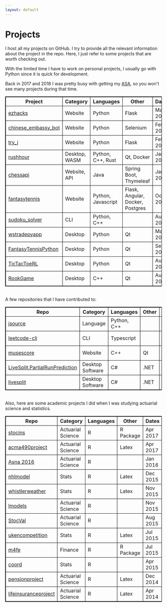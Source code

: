```yaml
---
layout: default
---
```


# Projects

I host all my projects on GitHub. I try to provide all the relevant information about the project in the repo. Here, I just refer to some projects that are worth checking out.

With the limited time I have to work on personal projects, I usually go with Python since it is quick for development.

Back in 2017 and 2018 I was pretty busy with getting my [ASA](https://www.soa.org/education/exam-req/edu-asa-req/), so you won't see many projects during that time.

<table style="border: 1px solid black">
<tr>
<th style="border: 1px solid black"><b>Project</b></th>
<th style="border: 1px solid black"><b>Category</b></th>
<th style="border: 1px solid black"><b>Languages</b></th>
<th style="border: 1px solid black"><b>Other</b></th>
<th style="border: 1px solid black"><b>Dates</b></th>
</tr>
<tr>
<td style="border: 1px solid black"><a href="https://github.com/nathanesau/ezhacks">ezhacks</a></td>
<td style="border: 1px solid black">Website</td>
<td style="border: 1px solid black">Python</td>
<td style="border: 1px solid black">Flask</td>
<td style="border: 1px solid black">Mar 2021</td>
</tr>
<tr>
<td style="border: 1px solid black"><a href="https://github.com/nathanesau/chinese_embassy_bot">chinese_embassy_bot</a></td>
<td style="border: 1px solid black">Website</td>
<td style="border: 1px solid black">Python</td>
<td style="border: 1px solid black">Selenium</td>
<td style="border: 1px solid black">Feb 2021</td>
</tr>
<tr>
<td style="border: 1px solid black"><a href="https://github.com/nathanesau/try_j">try_j</a></td>
<td style="border: 1px solid black">Website</td>
<td style="border: 1px solid black">Python</td>
<td style="border: 1px solid black">Flask</td>
<td style="border: 1px solid black">Feb 2021</td>
</tr>
<tr>
<td style="border: 1px solid black"><a href="https://github.com/nathanesau/rushhour">rushhour</a></td>
<td style="border: 1px solid black">Desktop, WASM</td>
<td style="border: 1px solid black">Python, C++, Rust</td>
<td style="border: 1px solid black">Qt, Docker</td>
<td style="border: 1px solid black">Jan 2021</td>
</tr>
<tr>
<td style="border: 1px solid black"><a href="https://github.com/nathanesau/chessapi">chessapi</a></td>
<td style="border: 1px solid black">Website, API</td>
<td style="border: 1px solid black">Java</td>
<td style="border: 1px solid black">Spring Boot, Thymeleaf</td>
<td style="border: 1px solid black">Jan 2021</td>
</tr>
<tr>
<td style="border: 1px solid black"><a href="https://github.com/nathanesau/fantasytennis">fantasytennis</a></td>
<td style="border: 1px solid black">Website</td>
<td style="border: 1px solid black">Python, Javascript</td>
<td style="border: 1px solid black">Flask, Angular, Docker, Postgres</td>
<td style="border: 1px solid black">Oct 2020</td>
</tr>
<tr>
<td style="border: 1px solid black"><a href="https://github.com/nathanesau/sudoku_solver">sudoku_solver</a></td>
<td style="border: 1px solid black">CLI</td>
<td style="border: 1px solid black">Python, C++</td>
<td style="border: 1px solid black"></td>
<td style="border: 1px solid black">Aug 2020</td>
</tr>
<tr>
<td style="border: 1px solid black"><a href="https://github.com/nathanesau/wstradepyapp">wstradepyapp</a></td>
<td style="border: 1px solid black">Desktop</td>
<td style="border: 1px solid black">Python</td>
<td style="border: 1px solid black">Qt</td>
<td style="border: 1px solid black">May 2020</td>
</tr>
<tr>
<td style="border: 1px solid black"><a href="https://github.com/nathanesau/FantasyTennisPython">FantasyTennisPython</a></td>
<td style="border: 1px solid black">Desktop</td>
<td style="border: 1px solid black">Python</td>
<td style="border: 1px solid black">Qt</td>
<td style="border: 1px solid black">Sep 2019</td>
</tr>
<tr>
<td style="border: 1px solid black"><a href="https://github.com/nathanesau/tictactoerl">TicTacToeRL</a></td>
<td style="border: 1px solid black">Desktop</td>
<td style="border: 1px solid black">Python</td>
<td style="border: 1px solid black">Qt</td>
<td style="border: 1px solid black">Aug 2019</td>
</tr>
<tr>
<td style="border: 1px solid black"><a href="https://github.com/nathanesau/RookGame">RookGame</a></td>
<td style="border: 1px solid black">Desktop</td>
<td style="border: 1px solid black">C++</td>
<td style="border: 1px solid black">Qt</td>
<td style="border: 1px solid black">Aug 2019</td>
</tr>
</table>

<br>
A few repositories that I have contributed to:

<table style="border: 1px solid black">
<tr>
<th style="border: 1px solid black"><b>Repo</b></th>
<th style="border: 1px solid black"><b>Category</b></th>
<th style="border: 1px solid black"><b>Languages</b></th>
<th style="border: 1px solid black"><b>Other</b></th>
<th style="border: 1px solid black"><b>Dates</b></th>
</tr>
<tr>
<td style="border: 1px solid black"><a href="https://github.com/nathanesau/jsource">jsource</a></td>
<td style="border: 1px solid black">Language</td>
<td style="border: 1px solid black">Python, C++</td>
<td style="border: 1px solid black"></td>
<td style="border: 1px solid black">Feb 2021</td>
</tr>
<tr>
<td style="border: 1px solid black"><a href="https://github.com/nathanesau/leetcode-cli">leetcode-cli</a></td>
<td style="border: 1px solid black">CLI</td>
<td style="border: 1px solid black">Typescript</td>
<td style="border: 1px solid black"></td>
<td style="border: 1px solid black">June 2020</td>
</tr>
<tr>
<td style="border: 1px solid black"><a href="https://github.com/nathanesau/musescore">musescore</a></td>
<td style="border: 1px solid black">Website</td>
<td style="border: 1px solid black">C++</td>
<td style="border: 1px solid black">Qt</td>
<td style="border: 1px solid black">Mar 2020</td>
</tr>
<tr>
<td style="border: 1px solid black"><a href="https://github.com/nathanesau/LiveSplit.PartialRunPrediction">LiveSplit.PartialRunPrediction</a></td>
<td style="border: 1px solid black">Desktop Software</td>
<td style="border: 1px solid black">C#</td>
<td style="border: 1px solid black">.NET</td>
<td style="border: 1px solid black">Mar 2020</td>
</tr>
<tr>
<td style="border: 1px solid black"><a href="https://github.com/nathanesau/livesplit">livesplit</a></td>
<td style="border: 1px solid black">Desktop Software</td>
<td style="border: 1px solid black">C#</td>
<td style="border: 1px solid black">.NET</td>
<td style="border: 1px solid black">Mar 2020</td>
</tr>
</table>

<br>
Also, here are some academic projects I did when I was studying actuarial science and statistics.

<table style="border: 1px solid black">
<tr>
<th style="border: 1px solid black"><b>Repo</b></th>
<th style="border: 1px solid black"><b>Category</b></th>
<th style="border: 1px solid black"><b>Languages</b></th>
<th style="border: 1px solid black"><b>Other</b></th>
<th style="border: 1px solid black"><b>Dates</b></th>
</tr>
<tr>
<td style="border: 1px solid black"><a href="https://github.com/nathanesau/stocins">stocins</a></td>
<td style="border: 1px solid black">Actuarial Science</td>
<td style="border: 1px solid black">R</td>
<td style="border: 1px solid black">R Package</td>
<td style="border: 1px solid black">Apr 2017</td>
</tr>
<tr>
<td style="border: 1px solid black"><a href="https://github.com/nathanesau-academic/acma490project">acma490project</a></td>
<td style="border: 1px solid black">Actuarial Science</td>
<td style="border: 1px solid black">R</td>
<td style="border: 1px solid black">Latex</td>
<td style="border: 1px solid black">Apr 2017</td>
</tr>
<tr>
<td style="border: 1px solid black"><a href="https://github.com/nathanesau-academic/Asna2016">Asna 2016</a></td>
<td style="border: 1px solid black">Actuarial Science</td>
<td style="border: 1px solid black">R</td>
<td style="border: 1px solid black"></td>
<td style="border: 1px solid black">Jan 2016</td>
</tr>
<tr>
<td style="border: 1px solid black"><a href="https://github.com/nathanesau-academic/nhlmodel">nhlmodel</a></td>
<td style="border: 1px solid black">Stats</td>
<td style="border: 1px solid black">R</td>
<td style="border: 1px solid black">Latex</td>
<td style="border: 1px solid black">Dec 2015</td>
</tr>
<tr>
<td style="border: 1px solid black"><a href="https://github.com/nathanesau-academic/whistlerweather">whistlerweather</a></td>
<td style="border: 1px solid black">Stats</td>
<td style="border: 1px solid black">R</td>
<td style="border: 1px solid black">Latex</td>
<td style="border: 1px solid black">Nov 2015</td>
</tr>
<tr>
<td style="border: 1px solid black"><a href="https://github.com/nathanesau-academic/lmodels">lmodels</a></td>
<td style="border: 1px solid black">Actuarial Science</td>
<td style="border: 1px solid black">R</td>
<td style="border: 1px solid black"></td>
<td style="border: 1px solid black">Nov 2015</td>
</tr>
<tr>
<td style="border: 1px solid black"><a href="https://github.com/nathanesau-academic/StocVal">StocVal</a></td>
<td style="border: 1px solid black">Actuarial Science</td>
<td style="border: 1px solid black">R</td>
<td style="border: 1px solid black"></td>
<td style="border: 1px solid black">Aug 2015</td>
</tr>
<tr>
<td style="border: 1px solid black"><a href="https://github.com/nathanesau-academic/ukencompetition">ukencompetition</a></td>
<td style="border: 1px solid black">Stats</td>
<td style="border: 1px solid black">R</td>
<td style="border: 1px solid black">Latex</td>
<td style="border: 1px solid black">Jul 2015</td>
</tr>
<tr>
<td style="border: 1px solid black"><a href="https://github.com/nathanesau-academic/m4fe">m4fe</a></td>
<td style="border: 1px solid black">Finance</td>
<td style="border: 1px solid black">R</td>
<td style="border: 1px solid black">R Package</td>
<td style="border: 1px solid black">Jul 2015</td>
</tr>
<tr>
<td style="border: 1px solid black"><a href="https://github.com/nathanesau-academic/coord">coord</a></td>
<td style="border: 1px solid black">Stats</td>
<td style="border: 1px solid black">R</td>
<td style="border: 1px solid black"></td>
<td style="border: 1px solid black">Apr 2015</td>
</tr>
<tr>
<td style="border: 1px solid black"><a href="https://github.com/nathanesau-academic/pensionproject">pensionproject</a></td>
<td style="border: 1px solid black">Actuarial Science</td>
<td style="border: 1px solid black">R</td>
<td style="border: 1px solid black">Latex</td>
<td style="border: 1px solid black">Dec 2014</td>
</tr>
<tr>
<td style="border: 1px solid black"><a href="https://github.com/nathanesau-academic/lifeinsuranceproject">lifeinsuranceproject</a></td>
<td style="border: 1px solid black">Actuarial Science</td>
<td style="border: 1px solid black">R</td>
<td style="border: 1px solid black">Latex</td>
<td style="border: 1px solid black">Apr 2014</td>
</tr>
</table>